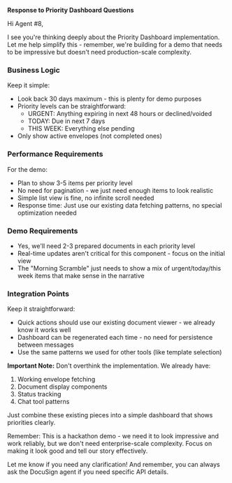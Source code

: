 **Response to Priority Dashboard Questions**

Hi Agent #8,

I see you're thinking deeply about the Priority Dashboard implementation. Let me help simplify this - remember, we're building for a demo that needs to be impressive but doesn't need production-scale complexity.

### Business Logic
Keep it simple:
- Look back 30 days maximum - this is plenty for demo purposes
- Priority levels can be straightforward:
  - URGENT: Anything expiring in next 48 hours or declined/voided
  - TODAY: Due in next 7 days
  - THIS WEEK: Everything else pending
- Only show active envelopes (not completed ones)

### Performance Requirements
For the demo:
- Plan to show 3-5 items per priority level
- No need for pagination - we just need enough items to look realistic
- Simple list view is fine, no infinite scroll needed
- Response time: Just use our existing data fetching patterns, no special optimization needed

### Demo Requirements
- Yes, we'll need 2-3 prepared documents in each priority level
- Real-time updates aren't critical for this component - focus on the initial view
- The "Morning Scramble" just needs to show a mix of urgent/today/this week items that make sense in the narrative

### Integration Points
Keep it straightforward:
- Quick actions should use our existing document viewer - we already know it works well
- Dashboard can be regenerated each time - no need for persistence between messages
- Use the same patterns we used for other tools (like template selection)

**Important Note:**
Don't overthink the implementation. We already have:
1. Working envelope fetching
2. Document display components
3. Status tracking
4. Chat tool patterns

Just combine these existing pieces into a simple dashboard that shows priorities clearly.

Remember: This is a hackathon demo - we need it to look impressive and work reliably, but we don't need enterprise-scale complexity. Focus on making it look good and tell our story effectively.

Let me know if you need any clarification! And remember, you can always ask the DocuSign agent if you need specific API details. 